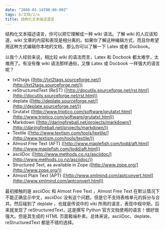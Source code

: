 ```yaml
---
date: "2008-01-14T00:00:00Z"
tags: b/文档/2/a
title: 结构化文本描述语言
---
```


结构化文本描述语言，你可以把它理解成一种 wiki 语法。了解 wiki 的人应该知道，wiki 文章的内容和表现是相分离的。如果你了解这种编辑方式，而且你希望用这种方式编辑你本地的文档，那么你可以了解一下 Latex 或者 Docbook。

以我个人经验来说，相比较 wiki 的语法而言，Latex 和 Docbook 都太难学，太难用了。有没有像 wiki 语法那样通俗，又像 Latex 或 Docbook 一样强大的语言呢？

-   txt2tags ([http://txt2tags.sourceforge.net/](http://txt2tags.sourceforge.net/))
-   reStructuredText (ReST) ([http://docutils.sourceforge.net/rst.html](http://docutils.sourceforge.net/rst.html))
-   deplate ([http://deplate.sourceforge.net/](http://deplate.sourceforge.net/))
-   Grutatxt ([http://www.triptico.com/software/grutatxt.html](http://www.triptico.com/software/grutatxt.html))
-   Markdown ([http://daringfireball.net/projects/markdown/](http://daringfireball.net/projects/markdown/))
-   Textile ([http://www.textism.com/tools/textile/](http://www.textism.com/tools/textile/))
-   Almost Free Text (AFT) ([http://www.maplefish.com/todd/aft.html](http://www.maplefish.com/todd/aft.html))
-   asciiDoc ([http://www.methods.co.nz/asciidoc/](http://www.methods.co.nz/asciidoc/))
-   Structured Text, as available in Zope ([http://www.zope.org/](http://www.zope.org/))
-   Almost Plain Text (APT) ([http://www.xmlmind.com/aptconvert.html](http://www.xmlmind.com/aptconvert.html))

最初接触的是 asciiDoc 和 Almost Free Text ，Almost Free Text 在默认情况下不能正确显示中文，asciiDoc 没有这个问题，但是它不支持表格单元的拆分与合并。然后碰到了 deplate ，也就是传说中的 viki 所用的语言，表现中规中矩。后来就发现了 reStructuredText，这是撰写 Python 官方文档使用的语言！很好很强大。但是其生成的 HTML 页面极端朴素。总体来说，asciiDoc、deplate、reStructuredText 都是不错的选择。

[1]: http://www.sange.fi/~atehwa/cgi-bin/piki.cgi/stx2any

